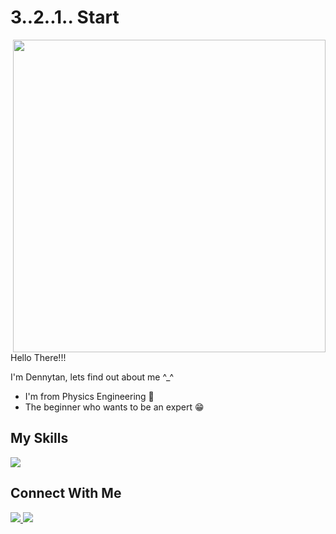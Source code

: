 <h1>3..2..1.. Start</h1>
<div>
  <div>
    <img align = "right" width = 500 src = "https://th.bing.com/th/id/OIP.9kU10NudPNqGMD7VJQvrWQHaFv?pid=ImgDet&rs=1"  />
  <p>Hello There!!!</p>
  <p>I'm Dennytan, lets find out about me ^_^</p>
  </div>
  <ul>
    <li>I'm from Physics Engineering 📖</li>
    <li>The beginner who wants to be an expert 😁</li>
  </ul>
</div>

<h2>My Skills</h2>
<img src="https://skillicons.dev/icons?i=c,html,css,js" />

<h2>Connect With Me</h2>
<p align="left">
  <a href="https://www.linkedin.com/in/dennytan-raharjo-67468824b/">
    <img src="https://skillicons.dev/icons?i=linkedin"/>
  </a>
  <a href="https://instagram.com/dentanr?igshid=NTc4MTIwNjQ2YQ==">
    <img src="https://skillicons.dev/icons?i=instagram"/>
</p>
